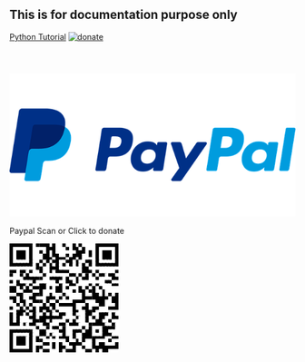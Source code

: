 ## This is for documentation purpose only
[Python Tutorial](https://intro2py.netlify.app/)
[![donate](
https://brianmacdonald.github.io/Ethonate/svg/eth-donate-blue.svg)](
https://brianmacdonald.github.io/Ethonate/address#0x67511559FB1A76682C18d6db94898097aCE78257)
#
</br>[![Paypal Scan or Click to donate](https://github.com/riyadhuddin/intro2py/blob/9dce10bbf05f08a88c1874946fd8584d4d59c252/icons/paypal-784404_640.png)](https://www.paypal.com/donate?hosted_button_id=YW5S7PD8A4AV4)
</br><p> Paypal Scan or Click to donate </p>[![Riyadh Uddin](https://github.com/riyadhuddin/intro2py/blob/d210ff5576397cf5d38eef875470a5943509e31c/icons/QR%20Code.png)](https://www.paypal.com/donate?hosted_button_id=YW5S7PD8A4AV4)
</br>
